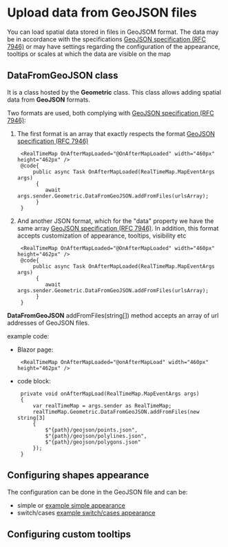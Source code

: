 # Upload data from GeoJSON files

You can load spatial data stored in files in GeoJSOM format. The data may be in accordance with the specifications [GeoJSON specification (RFC 7946)](https://www.rfc-editor.org/rfc/rfc7946) or may have settings regarding the configuration of the appearance, tooltips or scales at which the data are visible on the map

## **DataFromGeoJSON** class

It is a class hosted by the **Geometric** class. This class allows adding spatial data from **GeoJSON** formats.

Two formats are used, both complying with [GeoJSON specification (RFC 7946)](https://www.rfc-editor.org/rfc/rfc7946):

1. The first format is an array that exactly respects the format [GeoJSON specification (RFC 7946)](https://www.rfc-editor.org/rfc/rfc7946)

		<RealTimeMap OnAfterMapLoaded="@OnAfterMapLoaded" width="460px" height="462px" />
		@code{
			public async Task OnAfterMapLoaded(RealTimeMap.MapEventArgs args)
			 {
				await args.sender.Geometric.DataFromGeoJSON.addFromFiles(urlsArray);
			 }
		}

1. And another JSON format, which for the "data" property we have the same array [GeoJSON specification (RFC 7946)](https://www.rfc-editor.org/rfc/rfc7946). In addition, this format accepts customization of appearance, tooltips, visibility etc 



		<RealTimeMap OnAfterMapLoaded="@OnAfterMapLoaded" width="460px" height="462px" />
		@code{
			public async Task OnAfterMapLoaded(RealTimeMap.MapEventArgs args)
			 {
				await args.sender.Geometric.DataFromGeoJSON.addFromFiles(urlsArray);
			 }
		}
**DataFromGeoJSON** addFromFiles(string[]) method accepts an array of url addresses of GeoJSON files.

example code:

 - Blazor page:


		<RealTimeMap OnAfterMapLoaded="@onAfterMapLoad" width="460px" height="462px" />


 - code block:
	
		private void onAfterMapLoad(RealTimeMap.MapEventArgs args)
		{
		    var realTimeMap = args.sender as RealTimeMap;
		    realTimeMap.Geometric.DataFromGeoJSON.addFromFiles(new string[3]
		    {
		        $"{path}/geojson/points.json",
		        $"{path}/geojson/polylines.json",
		        $"{path}/geojson/polygons.json"
		    });
		}

## Configuring shapes appearance

The configuration can be done in the GeoJSON file and can be: 
- simple or [example simple appearance]()
- switch/cases [example switch/cases appearance]()

## Configuring custom tooltips


